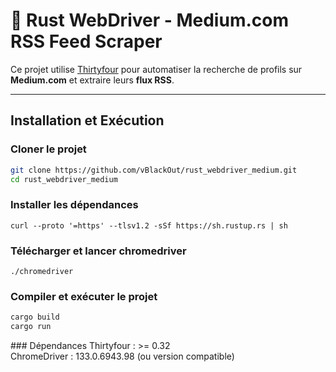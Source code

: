 # 🦀 Rust WebDriver - Medium.com RSS Feed Scraper

Ce projet utilise [Thirtyfour](https://github.com/stevepryde/thirtyfour) pour automatiser la recherche de profils sur **Medium.com** et extraire leurs **flux RSS**.

---
## Installation et Exécution

### **Cloner le projet**
```sh
git clone https://github.com/vBlackOut/rust_webdriver_medium.git
cd rust_webdriver_medium
```

### Installer les dépendances
```curl --proto '=https' --tlsv1.2 -sSf https://sh.rustup.rs | sh```

### Télécharger et lancer chromedriver
```./chromedriver```

### Compiler et exécuter le projet
```sh
cargo build
cargo run
```  

### Dépendances 
    Thirtyfour : >= 0.32  
    ChromeDriver : 133.0.6943.98 (ou version compatible)  


